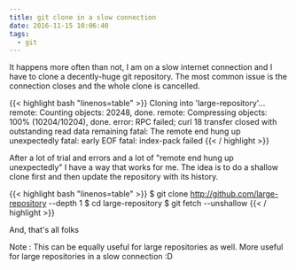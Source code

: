 ```yaml
---
title: git clone in a slow connection
date: 2016-11-15 10:06:40
tags:
  - git
---
```

It happens more often than not, I am on a slow internet connection and I have to clone a decently-huge git repository. The most common issue is the connection closes and the whole clone is cancelled.

{{< highlight bash "linenos=table" >}}
Cloning into 'large-repository'...
remote: Counting objects: 20248, done.
remote: Compressing objects: 100% (10204/10204), done.
error: RPC failed; curl 18 transfer closed with outstanding read data remaining
fatal: The remote end hung up unexpectedly
fatal: early EOF
fatal: index-pack failed
{{< / highlight >}}

After a lot of trial and errors and a lot of "remote end hung up unexpectedly" I have a way that works for me. The idea is to do a shallow clone first and then update the repository with its history.

{{< highlight bash "linenos=table" >}}
$ git clone http://github.com/large-repository --depth 1
$ cd large-repository
$ git fetch --unshallow
{{< / highlight >}}

And, that's all folks

Note : This can be equally useful for large repositories as well. More useful for large repositories in a slow connection :D
